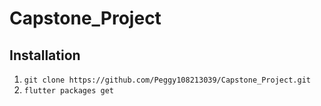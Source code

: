 # Capstone_Project

## Installation
1. `git clone https://github.com/Peggy108213039/Capstone_Project.git` 
2. `flutter packages get`
